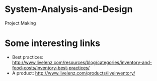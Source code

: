 # System-Analysis-and-Design
Project Making

# Some interesting links

* Best practices: http://www.livelenz.com/resources/blog/categories/inventory-and-food-costs/inventory-best-practices/
* A product: http://www.livelenz.com/products/liveinventory/
